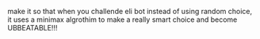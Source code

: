 make it so that when you challende eli bot instead of using random choice, it uses a minimax algrothim to make a really smart choice and become UBBEATABLE!!!
